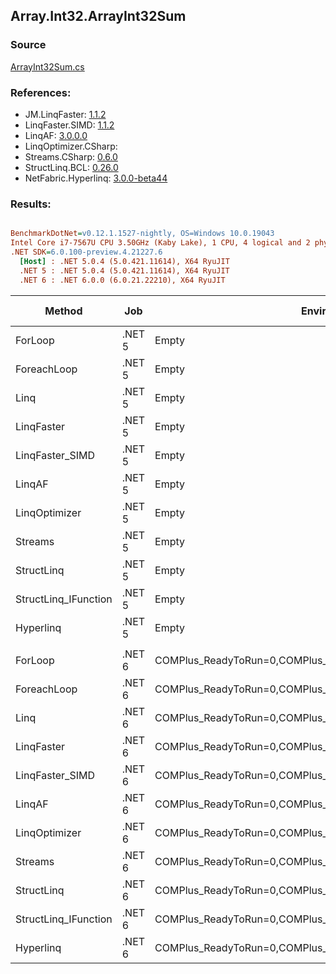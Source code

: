 ﻿## Array.Int32.ArrayInt32Sum

### Source
[ArrayInt32Sum.cs](../LinqBenchmarks/Array/Int32/ArrayInt32Sum.cs)

### References:
- JM.LinqFaster: [1.1.2](https://www.nuget.org/packages/JM.LinqFaster/1.1.2)
- LinqFaster.SIMD: [1.1.2](https://www.nuget.org/packages/LinqFaster.SIMD/1.0.3)
- LinqAF: [3.0.0.0](https://www.nuget.org/packages/LinqAF/3.0.0.0)
- LinqOptimizer.CSharp: [](https://www.nuget.org/packages/LinqOptimizer.CSharp/)
- Streams.CSharp: [0.6.0](https://www.nuget.org/packages/Streams.CSharp/0.6.0)
- StructLinq.BCL: [0.26.0](https://www.nuget.org/packages/StructLinq/0.26.0)
- NetFabric.Hyperlinq: [3.0.0-beta44](https://www.nuget.org/packages/NetFabric.Hyperlinq/3.0.0-beta44)

### Results:
``` ini

BenchmarkDotNet=v0.12.1.1527-nightly, OS=Windows 10.0.19043
Intel Core i7-7567U CPU 3.50GHz (Kaby Lake), 1 CPU, 4 logical and 2 physical cores
.NET SDK=6.0.100-preview.4.21227.6
  [Host] : .NET 5.0.4 (5.0.421.11614), X64 RyuJIT
  .NET 5 : .NET 5.0.4 (5.0.421.11614), X64 RyuJIT
  .NET 6 : .NET 6.0.0 (6.0.21.22210), X64 RyuJIT


```
|               Method |    Job |                                                   EnvironmentVariables |  Runtime | Count |         Mean |      Error |     StdDev |  Ratio | RatioSD |  Gen 0 | Gen 1 | Gen 2 | Allocated |
|--------------------- |------- |----------------------------------------------------------------------- |--------- |------ |-------------:|-----------:|-----------:|-------:|--------:|-------:|------:|------:|----------:|
|              ForLoop | .NET 5 |                                                                  Empty | .NET 5.0 |   100 |     44.16 ns |   0.105 ns |   0.093 ns |   1.00 |    0.00 |      - |     - |     - |         - |
|          ForeachLoop | .NET 5 |                                                                  Empty | .NET 5.0 |   100 |     44.53 ns |   0.154 ns |   0.144 ns |   1.01 |    0.00 |      - |     - |     - |         - |
|                 Linq | .NET 5 |                                                                  Empty | .NET 5.0 |   100 |    439.43 ns |   1.867 ns |   1.655 ns |   9.95 |    0.04 | 0.0153 |     - |     - |      32 B |
|           LinqFaster | .NET 5 |                                                                  Empty | .NET 5.0 |   100 |     58.96 ns |   0.542 ns |   0.452 ns |   1.34 |    0.01 |      - |     - |     - |         - |
|      LinqFaster_SIMD | .NET 5 |                                                                  Empty | .NET 5.0 |   100 |     12.08 ns |   0.098 ns |   0.092 ns |   0.27 |    0.00 |      - |     - |     - |         - |
|               LinqAF | .NET 5 |                                                                  Empty | .NET 5.0 |   100 |    216.94 ns |   0.423 ns |   0.353 ns |   4.91 |    0.01 |      - |     - |     - |         - |
|        LinqOptimizer | .NET 5 |                                                                  Empty | .NET 5.0 |   100 | 26,458.09 ns | 261.098 ns | 231.457 ns | 599.16 |    4.89 | 7.6599 |     - |     - |  16,151 B |
|              Streams | .NET 5 |                                                                  Empty | .NET 5.0 |   100 |    290.49 ns |   1.352 ns |   1.198 ns |   6.58 |    0.03 | 0.0992 |     - |     - |     208 B |
|           StructLinq | .NET 5 |                                                                  Empty | .NET 5.0 |   100 |     81.74 ns |   0.345 ns |   0.288 ns |   1.85 |    0.01 | 0.0153 |     - |     - |      32 B |
| StructLinq_IFunction | .NET 5 |                                                                  Empty | .NET 5.0 |   100 |     61.88 ns |   0.224 ns |   0.187 ns |   1.40 |    0.00 |      - |     - |     - |         - |
|            Hyperlinq | .NET 5 |                                                                  Empty | .NET 5.0 |   100 |     25.72 ns |   0.136 ns |   0.127 ns |   0.58 |    0.00 |      - |     - |     - |         - |
|                      |        |                                                                        |          |       |              |            |            |        |         |        |       |       |           |
|              ForLoop | .NET 6 | COMPlus_ReadyToRun=0,COMPlus_TC_QuickJitForLoops=1,COMPlus_TieredPGO=1 | .NET 6.0 |   100 |     44.81 ns |   0.097 ns |   0.081 ns |   1.00 |    0.00 |      - |     - |     - |         - |
|          ForeachLoop | .NET 6 | COMPlus_ReadyToRun=0,COMPlus_TC_QuickJitForLoops=1,COMPlus_TieredPGO=1 | .NET 6.0 |   100 |     45.10 ns |   0.200 ns |   0.178 ns |   1.01 |    0.01 |      - |     - |     - |         - |
|                 Linq | .NET 6 | COMPlus_ReadyToRun=0,COMPlus_TC_QuickJitForLoops=1,COMPlus_TieredPGO=1 | .NET 6.0 |   100 |    165.33 ns |   0.911 ns |   0.808 ns |   3.69 |    0.02 | 0.0153 |     - |     - |      32 B |
|           LinqFaster | .NET 6 | COMPlus_ReadyToRun=0,COMPlus_TC_QuickJitForLoops=1,COMPlus_TieredPGO=1 | .NET 6.0 |   100 |     50.42 ns |   0.141 ns |   0.125 ns |   1.13 |    0.00 |      - |     - |     - |         - |
|      LinqFaster_SIMD | .NET 6 | COMPlus_ReadyToRun=0,COMPlus_TC_QuickJitForLoops=1,COMPlus_TieredPGO=1 | .NET 6.0 |   100 |     11.25 ns |   0.098 ns |   0.087 ns |   0.25 |    0.00 |      - |     - |     - |         - |
|               LinqAF | .NET 6 | COMPlus_ReadyToRun=0,COMPlus_TC_QuickJitForLoops=1,COMPlus_TieredPGO=1 | .NET 6.0 |   100 |    206.00 ns |   0.554 ns |   0.432 ns |   4.60 |    0.01 |      - |     - |     - |         - |
|        LinqOptimizer | .NET 6 | COMPlus_ReadyToRun=0,COMPlus_TC_QuickJitForLoops=1,COMPlus_TieredPGO=1 | .NET 6.0 |   100 | 19,949.52 ns | 383.928 ns | 359.127 ns | 446.01 |    8.21 | 7.6599 |     - |     - |  16,071 B |
|              Streams | .NET 6 | COMPlus_ReadyToRun=0,COMPlus_TC_QuickJitForLoops=1,COMPlus_TieredPGO=1 | .NET 6.0 |   100 |    263.20 ns |   5.152 ns |   6.699 ns |   5.80 |    0.16 | 0.0992 |     - |     - |     208 B |
|           StructLinq | .NET 6 | COMPlus_ReadyToRun=0,COMPlus_TC_QuickJitForLoops=1,COMPlus_TieredPGO=1 | .NET 6.0 |   100 |     82.83 ns |   1.337 ns |   1.431 ns |   1.86 |    0.04 | 0.0153 |     - |     - |      32 B |
| StructLinq_IFunction | .NET 6 | COMPlus_ReadyToRun=0,COMPlus_TC_QuickJitForLoops=1,COMPlus_TieredPGO=1 | .NET 6.0 |   100 |     61.93 ns |   0.174 ns |   0.163 ns |   1.38 |    0.00 |      - |     - |     - |         - |
|            Hyperlinq | .NET 6 | COMPlus_ReadyToRun=0,COMPlus_TC_QuickJitForLoops=1,COMPlus_TieredPGO=1 | .NET 6.0 |   100 |     20.81 ns |   0.238 ns |   0.199 ns |   0.46 |    0.00 |      - |     - |     - |         - |
